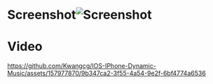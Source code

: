 # Screenshot![Screenshot ](https://github.com/Kwangcg/IOS-IPhone-Dynamic-Music/assets/157977870/a646bc81-3407-464d-a31e-729514408af0)

# Video
https://github.com/Kwangcg/IOS-IPhone-Dynamic-Music/assets/157977870/9b347ca2-3f55-4a54-9e2f-6bf4774a6536

